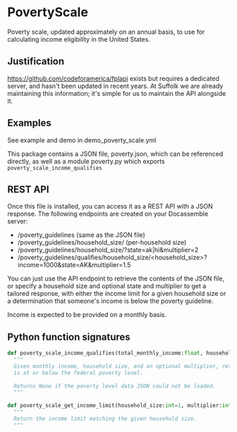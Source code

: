 # PovertyScale

Poverty scale, updated approximately on an annual basis, to use for calculating
income eligibility in the United States.

## Justification

https://github.com/codeforamerica/fplapi exists but requires a dedicated
server, and hasn't been updated in recent years. At Suffolk we are already
maintaining this information; it's simple for us to maintain the API alongside
it.

## Examples

See example and demo in demo_poverty_scale.yml

This package contains a JSON file, poverty.json, which can be referenced directly,
as well as a module poverty.py which exports `poverty_scale_income_qualifies`

## REST API

Once this file is installed, you can access it as a REST API with
a JSON response. The following endpoints are created on your Docassemble
server:

* /poverty_guidelines (same as the JSON file)
* /poverty_guidelines/household_size/<n> (per-household size)
* /poverty_guidelines/household_size/<n>?state=ak|hi&multiplier=2
* /poverty_guidelines/qualifies/household_size/<household_size>?income=1000&state=AK&multiplier=1.5

You can just use the API endpoint to retrieve the contents of the JSON file,
or specify a household size and optional state and multiplier to get a tailored
response, with either the income limit for a given household size or a 
determination that someone's income is below the poverty guideline.

Income is expected to be provided on a monthly basis.

## Python function signatures

```python
def poverty_scale_income_qualifies(total_monthly_income:float, household_size:int=1, multiplier:int=1)->Union[bool,None]:
  """
  Given monthly income, household size, and an optional multiplier, return whether an individual
  is at or below the federal poverty level.
  
  Returns None if the poverty level data JSON could not be loaded.
  """
  
def poverty_scale_get_income_limit(household_size:int=1, multiplier:int=1)->Union[int, None]:
  """
  Return the income limit matching the given household size.
  """
  
```